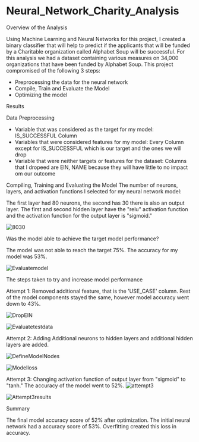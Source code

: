 # Neural_Network_Charity_Analysis
Overview of the Analysis

Using Machine Learning and Neural Networks for this project, I created a binary classifier that will help to predict if the applicants that will be funded by a Charitable organization called Alphabet Soup will be successful. For this analysis we had a dataset containing various measures on 34,000 organizations that have been funded by Alphabet Soup. This project compromised of the following 3 steps:

- Preprocessing the data for the neural network
- Compile, Train and Evaluate the Model
- Optimizing the model

Results

Data Preprocessing
- Variable that was considered as the target for my model: IS_SUCCESSFUL Column
- Variables that were considered features for my model: Every Column except for IS_SUCCESSFUL which is our target and the ones we will drop
- Variable that were neither targets or features for the dataset: Columns that I dropeed are EIN, NAME because they will have little to no impact om our outcome

Compiling, Training and Evaluating the Model
The number of neurons, layers, and activation functions I selected for my neural network model:

The first layer had 80 neurons, the second has 30 there is also an output layer. The first and second hidden layer have the "relu" activation function and the activation function for the output layer is "sigmoid."

![8030](https://user-images.githubusercontent.com/108476566/207356753-654762c1-b1b9-44bf-831b-119344d50940.png)


Was the model able to achieve the target model performance?

The model was not able to reach the target 75%. The accuracy for my model was 53%.

![Evaluatemodel](https://user-images.githubusercontent.com/108476566/207357267-ad1d13ab-98a3-4128-8ea4-c4044221259e.png)


The steps taken to try and increase model performance

Attempt 1: Removed additional feature, that is the 'USE_CASE' column. Rest of the model components stayed the same, however model accuracy went down to 43%.

![DropEIN](https://user-images.githubusercontent.com/108476566/207380004-6eb554d8-8098-4761-bf13-f7945356ea13.png)

![Evaluatetestdata](https://user-images.githubusercontent.com/108476566/207380457-e90ac998-3601-413f-bdf7-3d2c3423430f.png)


Attempt 2: Adding Additional neurons to hidden layers and additional hidden layers are added. 

![DefineModelNodes](https://user-images.githubusercontent.com/108476566/207381027-d1d2ed06-c9bb-4bad-ad4b-54a7f2db8a69.png)

![Modelloss](https://user-images.githubusercontent.com/108476566/207381412-f6ba3d93-4d21-4804-803d-f293db2eadda.png)


Attempt 3: Changing activation function of output layer from "sigmoid" to "tanh." The accuracy of the model went to 52%.
![attempt3](https://user-images.githubusercontent.com/108476566/207381719-090a4e35-c213-46dd-a7bf-fe1c2c65631e.png)

![Attempt3results](https://user-images.githubusercontent.com/108476566/207381993-db2faf16-135b-4a83-87b6-6de99cac89ca.png)



Summary

The final model accuracy score of 52% after optimization. The initial neural network had a accuracy score of 53%. Overfitting created this loss in accuracy. 

